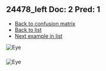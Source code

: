 ## 24478_left Doc: 2 Pred: 1
- [Back to confusion matrix](https://github.com/juliandewit/kaggle_retinopathy/blob/master/matrix.md)
- [Back to list](https://github.com/juliandewit/kaggle_retinopathy/blob/master/lists/21/list.md)
- [Next example in list](https://github.com/juliandewit/kaggle_retinopathy/blob/master/lists/21/24/24485_right.md)

![Eye](https://retinopaty.blob.core.windows.net/size1024/24478_left_2.jpeg)

### 

![Eye]()
